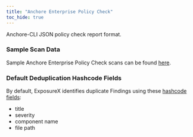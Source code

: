```yaml
---
title: "Anchore Enterprise Policy Check"
toc_hide: true
---
```

Anchore-CLI JSON policy check report format.

### Sample Scan Data
Sample Anchore Enterprise Policy Check scans can be found [here](https://github.com/ExposureX/django-ExposureX/tree/master/unittests/scans/anchore_enterprise).

### Default Deduplication Hashcode Fields
By default, ExposureX identifies duplicate Findings using these [hashcode fields](https://docs.exposurex.com/en/working_with_findings/finding_deduplication/about_deduplication/):

- title
- severity
- component name
- file path
